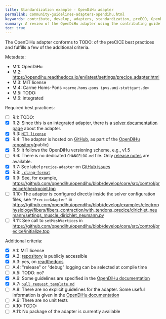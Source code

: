 ```yaml
---
title: Standardization example - OpenDiHu adapter
permalink: community-guidelines-adapters-opendihu.html
keywords: contribute, develop, adapters, standardization, preECO, OpenDiHu
summary: A review of the OpenDiHu adapter using the contributing guidelines. This is a work-in-progress that will eventually be moved.
toc: true
---
```


The OpenDiHu adapter conforms to TODO: of the preCICE best practices and fulfills a few of the additional criteria. 

Metadata:

- M.1: OpenDiHu
- M.2: https://opendihu.readthedocs.io/en/latest/settings/precice_adapter.html
- M.3: MIT license
- M.4: Carme Homs-Pons `<carme.homs-pons ipvs.uni-stuttgart.de>`
- M.5: TODO:
- M.6: integrated

Required best practices:

- [ ] R.1: TODO:
- [x] R.2: Since this is an integrated adapter, there is a [solver documentation page](https://opendihu.readthedocs.io/en/latest/settings/precice_adapter.html) about the adapter.
- [x] R.3: [`MIT license`](https://github.com/opendihu/opendihu/blob/develop/LICENSE)
- [x] R.4: The adapter is hosted on [GitHub](https://github.com/opendihu/opendihu/tree/develop/core/src/control/precice), as part of the [OpenDiHu repository](https://github.com/opendihu/opendihu/tree/develop)(public)
- [x] R.5: It follows the OpenDiHu versioning scheme, e.g., v1.5
- [ ] R.6: There is no dedicated `CHANGELOG.md` file. Only [release notes](https://github.com/opendihu/opendihu/releases/tag/v1.5) are available. 
- [x] R.7: See label `precice-adapter` on [GitHub issues](https://github.com/opendihu/opendihu/issues)
- [x] R.8: [`.clang-format`](https://github.com/opendihu/opendihu/blob/develop/.clang-format)
- [x] R.9: See, for example, https://github.com/opendihu/opendihu/blob/develop/core/src/control/precice/checkpoint.tpp
- [ ] R.10: The adapter is configured directly inside the solver configuration files, see `"PreciceAdapter"` in https://github.com/opendihu/opendihu/blob/develop/examples/electrophysiology/fibers/fibers_contraction/with_tendons_precice/dirichlet_neumann/settings_muscle_dirichlet_neumann.py
- [ ] R.11: See call to `setMeshVertices` in https://github.com/opendihu/opendihu/blob/develop/core/src/control/precice/initialize.tpp

Additional criteria:

- [x] A.1: MIT license
- [x] A.2: [repository](https://github.com/opendihu/opendihu/tree/develop/core/src/control/precice) is publicly accessible
- [x] A.3: yes, on [readthedocs](https://opendihu.readthedocs.io/en/latest/settings/precice_adapter.html)
- [ ] A.4: "release" or "debug" logging can be selected at compile time
- [ ] A.5: TODO: no?
- [x] A.6: Some guidelines are specified in the [OpenDiHu documentation](https://opendihu.readthedocs.io/en/latest/developer/conventions.html)
- [x] A.7: [`pull_request_template.md`](https://github.com/opendihu/opendihu/blob/develop/.github/pull_request_template.md)
- [ ] A.8: There are no explicit guidelines for the adapter. Some useful information is given in the [OpenDiHu documentation](https://opendihu.readthedocs.io/en/latest/developer/conventions.html)
- [ ] A.9: There are no unit tests
- [ ] A.10: TODO:
- [ ] A.11: No package of the adapter is currently available
